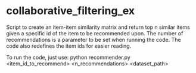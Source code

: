 # collaborative_filtering_ex
Script to create an item-item similarity matrix and return top n similar items given a specific id of the item to be recommended upon. The number of recommendations is a parameter to be set when running the code.
The code also redefines the item ids for easier reading.

To run the code, just use:
python recommender.py <item_id_to_recommend> <n_recommendations> <dataset_path> <dataset>
